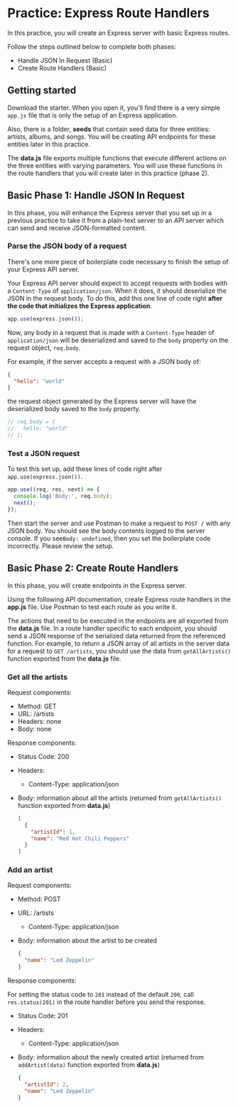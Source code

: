 # Practice: Express Route Handlers

In this practice, you will create an Express server with basic Express routes.

Follow the steps outlined below to complete both phases:

* Handle JSON In Request (Basic)
* Create Route Handlers (Basic)

## Getting started

Download the starter. When you open it, you'll find there is a very simple
`app.js` file that is only the setup of an Express application.

Also, there is a folder, __seeds__ that contain seed data for three entities:
artists, albums, and songs. You will be creating API endpoints for these
entities later in this practice.

The __data.js__ file exports multiple functions that execute different
actions on the three entities with varying parameters. You will use these
functions in the route handlers that you will create later in this practice
(phase 2).

## Basic Phase 1: Handle JSON In Request

In this phase, you will enhance the Express server that you set up in a previous
practice to take it from a plain-text server to an API server which can send and
receive JSON-formatted content.

### Parse the JSON body of a request

There's one more piece of boilerplate code necessary to finish the setup of
your Express API server.

Your Express API server should expect to accept requests with bodies with a
`Content-Type` of `application/json`. When it does, it should deserialize the
JSON in the request body. To do this, add this one line of code right **after
the code that initializes the Express application**.

```js
app.use(express.json());
```

Now, any body in a request that is made with a `Content-Type` header of
`application/json` will be deserialized and saved to the `body` property on the
request object, `req.body`.

For example, if the server accepts a request with a JSON body of:

```json
{
  "hello": "world"
}
```

the request object generated by the Express server will have the deserialized
body saved to the `body` property.

```js
// req.body = {
//   hello: "world"
// };
```

### Test a JSON request

To test this set up, add these lines of code right after
`app.use(express.json())`.

```js
app.use((req, res, next) => {
  console.log('Body:', req.body);
  next();
});
```

Then start the server and use Postman to make a request to `POST /` with any 
JSON body. You should see the body contents logged to the server console. If you 
see`Body: undefined`, then you set the boilerplate code incorrectly. Please 
review the setup.

## Basic Phase 2: Create Route Handlers

In this phase, you will create endpoints in the Express server.

Using the following API documentation, create Express route handlers in the
__app.js__ file. Use Postman to test each route as you write it.

The actions that need to be executed in the endpoints are all exported from the
__data.js__ file. In a route handler specific to each endpoint, you should send
a JSON response of the serialized data returned from the referenced function.
For example, to return a JSON array of all artists in the server data for a
request to `GET /artists`, you should use the data from `getAllArtists()`
function exported from the __data.js__ file.

### Get all the artists

Request components:

- Method: GET
- URL: /artists
- Headers: none
- Body: none

Response components:

- Status Code: 200
- Headers:
    - Content-Type: application/json
- Body: information about all the artists
  (returned from `getAllArtists()` function exported from __data.js__)

  ```json
  [
    {
      "artistId": 1,
      "name": "Red Hot Chili Peppers"
    }
  ]
  ```

### Add an artist

Request components:

- Method: POST
- URL: /artists
    - Content-Type: application/json
- Body: information about the artist to be created

  ```json
  {
    "name": "Led Zeppelin"
  }
  ```

Response components:

For setting the status code to `201` instead of the default `200`, call
`res.status(201)` in the route handler before you send the response.

- Status Code: 201
- Headers:
    - Content-Type: application/json
- Body: information about the newly created artist
  (returned from `addArtist(data)` function exported from __data.js__)

  ```json
  {
    "artistId": 2,
    "name": "Led Zeppelin"
  }
  ```